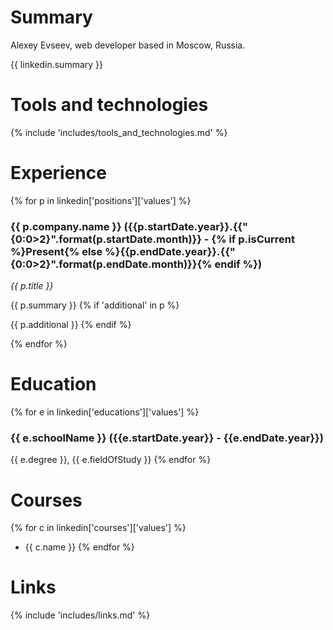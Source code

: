 Summary
=======

Alexey Evseev, web developer based in Moscow, Russia. 

{{ linkedin.summary }}

Tools and technologies
======================

{% include 'includes/tools_and_technologies.md' %}

Experience
==========

{% for p in linkedin['positions']['values'] %}
### {{ p.company.name }} ({{p.startDate.year}}.{{"{0:0>2}".format(p.startDate.month)}} - {% if p.isCurrent %}Present{% else %}{{p.endDate.year}}.{{"{0:0>2}".format(p.endDate.month)}}{% endif %})
_{{ p.title }}_

{{ p.summary }}
{% if 'additional' in p %}

{{ p.additional }}
{% endif %}

{% endfor %}

Education
=========

{% for e in linkedin['educations']['values'] %}
### {{ e.schoolName }} ({{e.startDate.year}} - {{e.endDate.year}})

{{ e.degree }}, {{ e.fieldOfStudy }}
{% endfor %}

Courses
=======

{% for c in linkedin['courses']['values'] %}
 - {{ c.name }}
{% endfor %}

Links
=====
{% include 'includes/links.md' %}
